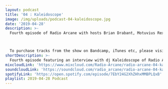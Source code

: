 ```yaml
---
layout: podcast
title: '04 : Kaleidoscope'
image: /img/uploads/podcast-04-kaleidoscope.jpg
date: '2019-04-28'
description: >-
  Fourth episode of Radio Arcane with hosts Brian Drabant, Motuvius Rex, Gothic Bastard and Sorrow Vomit : Featuring interview with dj Kaleidoscope of Radio Arcane about music she is currently into, some of her background and how she got involved in music. Brian Cole of Funeral Party Records also shows up for more because doing a podcast SLAPS! : Specialty segment 'Deep Cuts' with Sorrow Vomit : And quite a bit of awkward banter between the hosts to keep them from weeping and moaning their mortal gloom. Recorded and produced at the non-profit Art Sanctuary in Louisville, KY, Radio Arcane is a collective of Dark Music Specialists that host events, live music and dark arts entertainment.



  To purchase tracks from the show on Bandcamp, iTunes etc, please visit our new website and click on our "Playlists". There are links to bands social media pages as well.
shortDescription: >-
  Fourth episode featuring an interview with dj Kaleidoscope of Radio Arcane.
mixcloudLink: 'https://www.mixcloud.com/Radio-Arcane/radio-arcane-04-kaleidoscope'
soundcloudLink: 'https://soundcloud.com/radio_arcane/radio-arcane-04-kaleidoscope'
spotifyLink: 'https://open.spotify.com/episode/7EbY24G2XhZHhxMMBPLQxB'
playlist: 2019-04-28 Podcast
---
```

